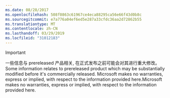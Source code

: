 ```yaml
---
ms.date: 08/28/2017
ms.openlocfilehash: 508f0863c61967ce4eca88295ca56e66f43d0b8c
ms.sourcegitcommit: e7a776a04ef6ed5e287a33cfdc36aa2d72862b55
ms.translationtype: MT
ms.contentlocale: zh-CN
ms.lasthandoff: 03/29/2019
ms.locfileid: "31012183"
---
```

>[!IMPORTANT]
><span data-ttu-id="6bc0d-101">一些信息与 prereleased 产品相关, 在正式发布之前可能会对其进行重大修改。</span><span class="sxs-lookup"><span data-stu-id="6bc0d-101">Some information relates to prereleased product which may be substantially modified before it's commercially released.</span></span> <span data-ttu-id="6bc0d-102">Microsoft makes no warranties, express or implied, with respect to the information provided here.</span><span class="sxs-lookup"><span data-stu-id="6bc0d-102">Microsoft makes no warranties, express or implied, with respect to the information provided here.</span></span>